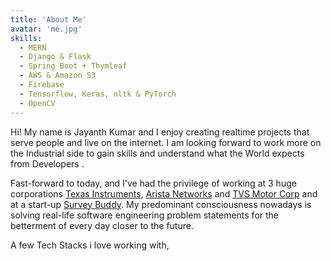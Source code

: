 ```yaml
---
title: 'About Me'
avatar: 'me.jpg'
skills:
  - MERN
  - Django & Flask
  - Spring Boot + Thymleaf
  - AWS & Amazon S3
  - Firebase
  - Tensorflow, Keras, nltk & PyTorch
  - OpenCV
---
```


Hi! My name is Jayanth Kumar and I enjoy creating realtime projects that serve people and live on the internet.
I am looking forward to work more on the Industrial side to gain skills and understand what the World expects from Developers .

Fast-forward to today, and I've had the privilege of working at
3 huge corporations [Texas Instruments]("https://www.ti.com/"), [Arista Networks]("https://www.arista.com/en/") and [TVS Motor Corp]("https://www.tvsmotor.com/") and
at a start-up [Survey Buddy]("https://www.surveybuddy.in/"). My predominant consciousness nowadays is solving real-life software engineering  problem statements for the betterment of every day closer to the future.

A few Tech Stacks i love working with,
